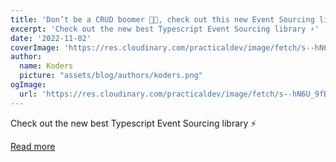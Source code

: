 ```yaml
---
title: 'Don’t be a CRUD boomer 👨‍🦳, check out this new Event Sourcing library!'
excerpt: 'Check out the new best Typescript Event Sourcing library ⚡'
date: '2022-11-02'
coverImage: 'https://res.cloudinary.com/practicaldev/image/fetch/s--hN6U_9fB--/c_imagga_scale,f_auto,fl_progressive,h_420,q_auto,w_1000/https://dev-to-uploads.s3.amazonaws.com/uploads/articles/0zl2xozdnt7p5wkkbx1v.png'
author:
  name: Koders
  picture: "assets/blog/authors/koders.png"
ogImage:
  url: 'https://res.cloudinary.com/practicaldev/image/fetch/s--hN6U_9fB--/c_imagga_scale,f_auto,fl_progressive,h_420,q_auto,w_1000/https://dev-to-uploads.s3.amazonaws.com/uploads/articles/0zl2xozdnt7p5wkkbx1v.png'
---
```


Check out the new best Typescript Event Sourcing library ⚡

[Read more](https://dev.to/kumo/dont-be-a-crud-boomer-check-out-this-new-event-sourcing-library-235a)
